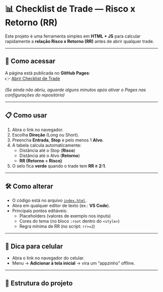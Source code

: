 # 📊 Checklist de Trade — Risco x Retorno (RR)

Este projeto é uma ferramenta simples em **HTML + JS** para calcular rapidamente a **relação Risco x Retorno (RR)** antes de abrir qualquer trade.

---

## 🚀 Como acessar

A página está publicada no **GitHub Pages**:  
👉 [Abrir Checklist de Trade](https://alexandrerela2.github.io/regrarrtrade/)

*(Se ainda não abriu, aguarde alguns minutos após ativar o Pages nas configurações do repositório)*

---

## 📋 Como usar
1. Abra o link no navegador.  
2. Escolha **Direção** (Long ou Short).  
3. Preencha **Entrada**, **Stop** e pelo menos 1 **Alvo**.  
4. A tabela calcula automaticamente:
   - Distância até o Stop (**Risco**)  
   - Distância até o Alvo (**Retorno**)  
   - **RR (Retorno ÷ Risco)**  
5. O selo fica **verde** quando o trade tem **RR ≥ 2:1**.

---

## 🛠️ Como alterar
- O código está no arquivo [`index.html`](./index.html).  
- Abra em qualquer editor de texto (ex.: **VS Code**).  
- Principais pontos editáveis:
  - Placeholders (valores de exemplo nos inputs)  
  - Cores do tema (no bloco `:root` dentro do `<style>`)  
  - Regra mínima de RR (no script: `rr>=2`)  

---

## 📱 Dica para celular
- Abra o link no navegador do celular.  
- Menu → **Adicionar à tela inicial** → vira um “appzinho” offline.  

---

## 📂 Estrutura do projeto
